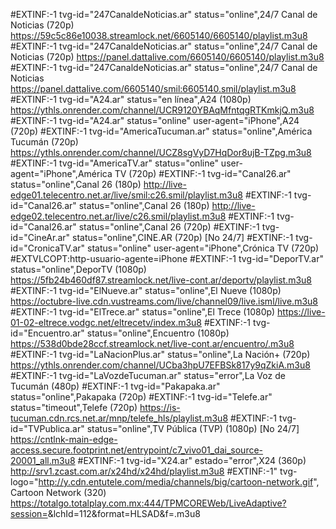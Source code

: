 #EXTINF:-1 tvg-id="247CanaldeNoticias.ar" status="online",24/7 Canal de Noticias (720p)
https://59c5c86e10038.streamlock.net/6605140/6605140/playlist.m3u8
#EXTINF:-1 tvg-id="247CanaldeNoticias.ar" status="online",24/7 Canal de Noticias (720p)
https://panel.dattalive.com/6605140/6605140/playlist.m3u8
#EXTINF:-1 tvg-id="247CanaldeNoticias.ar" status="online",24/7 Canal de Noticias
https://panel.dattalive.com/6605140/smil:6605140.smil/playlist.m3u8
#EXTINF:-1 tvg-id="A24.ar" status="en línea",A24 (1080p)
https://ythls.onrender.com/channel/UCR9120YBAqMfntqgRTKmkjQ.m3u8
#EXTINF:-1 tvg-id="A24.ar" status="online" user-agent="iPhone",A24 (720p)
#EXTINF:-1 tvg-id="AmericaTucuman.ar" status="online",América Tucumán (720p)
https://ythls.onrender.com/channel/UCZ8sgVyD7HqDor8ujB-TZpg.m3u8
#EXTINF:-1 tvg-id="AmericaTV.ar" status="online" user-agent="iPhone",América TV (720p)
#EXTINF:-1 tvg-id="Canal26.ar" status="online",Canal 26 (180p)
http://live-edge01.telecentro.net.ar/live/smil:c26.smil/playlist.m3u8
#EXTINF:-1 tvg-id="Canal26.ar" status="online",Canal 26 (180p)
http://live-edge02.telecentro.net.ar/live/c26.smil/playlist.m3u8
#EXTINF:-1 tvg-id="Canal26.ar" status="online",Canal 26 (720p)
#EXTINF:-1 tvg-id="CineAr.ar" status="online",CINE.AR (720p) [No 24/7]
#EXTINF:-1 tvg-id="CronicaTV.ar" status="online" user-agent="iPhone",Crónica TV (720p)
#EXTVLCOPT:http-usuario-agente=iPhone
#EXTINF:-1 tvg-id="DeporTV.ar" status="online",DeporTV (1080p)
https://5fb24b460df87.streamlock.net/live-cont.ar/deportv/playlist.m3u8
#EXTINF:-1 tvg-id="ElNueve.ar" status="online",El Nueve (1080p)
https://octubre-live.cdn.vustreams.com/live/channel09/live.isml/live.m3u8
#EXTINF:-1 tvg-id="ElTrece.ar" status="online",El Trece (1080p)
https://live-01-02-eltrece.vodgc.net/eltrecetv/index.m3u8
#EXTINF:-1 tvg-id="Encuentro.ar" status="online",Encuentro (1080p)
https://538d0bde28ccf.streamlock.net/live-cont.ar/encuentro/.m3u8
#EXTINF:-1 tvg-id="LaNacionPlus.ar" status="online",La Nación+ (720p)
https://ythls.onrender.com/channel/UCba3hpU7EFBSk817y9qZkiA.m3u8
#EXTINF:-1 tvg-id="LaVozdeTucuman.ar" status="error",La Voz de Tucumán (480p)
#EXTINF:-1 tvg-id="Pakapaka.ar" status="online",Pakapaka (720p)
#EXTINF:-1 tvg-id="Telefe.ar" status="timeout",Telefe (720p)
https://is-tucuman.cdn.rcs.net.ar/mnp/telefe_hls/playlist.m3u8
#EXTINF:-1 tvg-id="TVPublica.ar" status="online",TV Pública (TVP) (1080p) [No 24/7]
https://cntlnk-main-edge-access.secure.footprint.net/entrypoint/c7_vivo01_dai_source-20001_all.m3u8
#EXTINF:-1 tvg-id="X24.ar" estado="error",X24 (360p)
http://srv1.zcast.com.ar/x24hd/x24hd/playlist.m3u8
#EXTINF:-1" tvg-logo="http://y.cdn.entutele.com/media/channels/big/cartoon-network.gif", Cartoon Network (320)
https://totalgo.totalplay.com.mx:444/TPMCOREWeb/LiveAdaptive?session=<SESSION>&lchId=112&format=HLSAD&f=.m3u8

